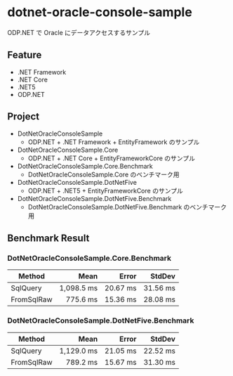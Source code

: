 # dotnet-oracle-console-sample
ODP.NET で Oracle にデータアクセスするサンプル

## Feature
- .NET Framework
- .NET Core
- .NET5
- ODP.NET

## Project
- DotNetOracleConsoleSample
    - ODP.NET + .NET Framework + EntityFramework のサンプル
- DotNetOracleConsoleSample.Core
    - ODP.NET + .NET Core + EntityFrameworkCore のサンプル
- DotNetOracleConsoleSample.Core.Benchmark
    - DotNetOracleConsoleSample.Core のベンチマーク用
- DotNetOracleConsoleSample.DotNetFive
    - ODP.NET + .NET5 + EntityFrameworkCore のサンプル
- DotNetOracleConsoleSample.DotNetFive.Benchmark
    - DotNetOracleConsoleSample.DotNetFive.Benchmark のベンチマーク用

## Benchmark Result
### DotNetOracleConsoleSample.Core.Benchmark
|     Method |       Mean |    Error |   StdDev |
|----------- |-----------:|---------:|---------:|
|   SqlQuery | 1,098.5 ms | 20.67 ms | 31.56 ms |
| FromSqlRaw |   775.6 ms | 15.36 ms | 28.08 ms |

### DotNetOracleConsoleSample.DotNetFive.Benchmark
|     Method |       Mean |    Error |   StdDev |
|----------- |-----------:|---------:|---------:|
|   SqlQuery | 1,129.0 ms | 21.05 ms | 22.52 ms |
| FromSqlRaw |   789.2 ms | 15.67 ms | 31.30 ms |
